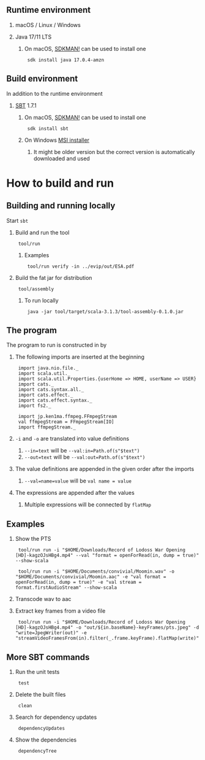 ## Runtime environment

1. macOS / Linux / Windows

2. Java 17/11 LTS

    1. On macOS, [SDKMAN!](https://sdkman.io/) can be used to install one

            sdk install java 17.0.4-amzn


## Build environment

In addition to the runtime environment

1. [SBT](https://www.scala-sbt.org/) 1.7.1

	1. On macOS, [SDKMAN!](https://sdkman.io/) can be used to install one

			sdk install sbt

    2. On Windows [MSI installer](https://www.scala-sbt.org/1.x/docs/Installing-sbt-on-Windows.html)
        1. It might be older version but the correct version is automatically downloaded and used


# How to build and run

## Building and running locally

Start `sbt`

1. Build and run the tool

		tool/run

    1. Examples

            tool/run verify -in ../evip/out/ESA.pdf

2. Build the fat jar for distribution

		tool/assembly

	1. To run locally

			java -jar tool/target/scala-3.1.3/tool-assembly-0.1.0.jar


## The program

The program to run is constructed in by

1. The following imports are inserted at the beginning

        import java.nio.file._
        import scala.util._
        import scala.util.Properties.{userHome => HOME, userName => USER}
        import cats._
        import cats.syntax.all._
        import cats.effect._
        import cats.effect.syntax._
        import fs2._

        import jp.ken1ma.ffmpeg.FFmpegStream
        val ffmpegStream = FFmpegStream[IO]
        import ffmpegStream._

2. `-i` and `-o` are translated into value definitions

    1. `--in=text` will be `--val:in=Path.of(s"$text")`
    1. `--out=text` will be `--val:out=Path.of(s"$text")`

3. The value definitions are appended in the given order after the imports

    1. `--val=name=value` will be `val name = value`

4. The expressions are appended after the values

    1. Multiple expressions will be connected by `flatMap`


## Examples

1. Show the PTS

        tool/run run -i "$HOME/Downloads/Record of Lodoss War Opening [HD]-kagzOJsHBg4.mp4" --val "format = openForRead(in, dump = true)" --show-scala

        tool/run run -i "$HOME/Documents/convivial/Moomin.wav" -o "$HOME/Documents/convivial/Moomin.aac" -e "val format = openForRead(in, dump = true)" -e "val stream = format.firstAudioStream" --show-scala

1. Transcode wav to aac


1. Extract key frames from a video file

		tool/run run -i "$HOME/Downloads/Record of Lodoss War Opening [HD]-kagzOJsHBg4.mp4" -o "out/${in.baseName}-keyFrames/pts.jpeg" -d "write=JpegWriter(out)" -e "streamVideoFramesFrom(in).filter(_.frame.keyFrame).flatMap(write)"


## More SBT commands

1. Run the unit tests

		test

2. Delete the built files

		clean

3. Search for dependency updates

        dependencyUpdates

4. Show the dependencies

        dependencyTree
